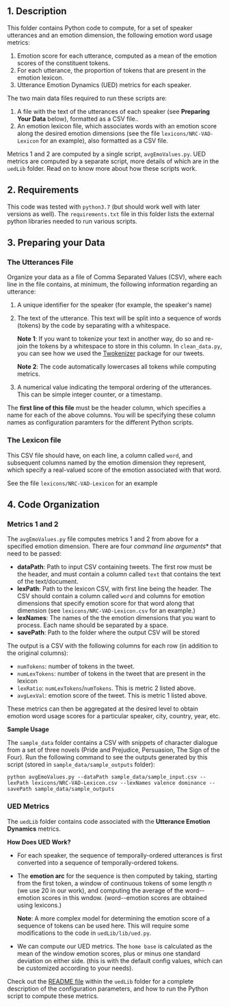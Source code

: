## 1. Description

This folder contains Python code to compute, for a set of speaker utterances and an emotion dimension, the following emotion word usage metrics:

1. Emotion score for each utterance, computed as a mean of the emotion scores of the constituent tokens. 
2. For each utterance, the proportion of tokens that are present in the emotion lexicon. 
3. Utterance Emotion Dynamics (UED) metrics for each speaker.

The two main data files required to run these scripts are:

1. A file with the text of the utterances of each speaker (see **Preparing Your Data** below), formatted as a CSV file..
2. An emotion lexicon file, which associates words with an emotion score along the desired emotion dimensions (see the file `lexicons/NRC-VAD-Lexicon` for an example), also formatted as a CSV file.

Metrics 1 and 2 are computed by a single script, `avgEmoValues.py`. UED metrics are computed by a separate script, more details of which are in the `uedLib` folder. Read on to know more about how these scripts work.

## 2. Requirements
This code was tested with `python3.7` (but should work well with later versions as well). The `requirements.txt` file in this folder lists the external python libraries needed to run various scripts.

## 3. Preparing your Data

### **The Utterances File**

Organize your data as a file of Comma Separated Values (CSV), where each line in the file contains, at minimum, the following information regarding an utterance:
1. A unique identifier for the speaker (for example, the speaker's name)
2. The text of the utterance. This text will be split into a sequence of words (tokens) by the code by separating with a whitespace. 

    **Note 1**: If you want to tokenize your text in another way, do so and re-join the tokens by a whitespace to store in this column. In `clean_data.py`, you can see how we used the [Twokenizer](https://github.com/myleott/ark-twokenize-py) package for our tweets.

    **Note 2**: The code automatically lowercases all tokens while computing metrics.


3. A numerical value indicating the temporal ordering of the utterances. This can be simple integer counter, or a timestamp.

The **first line of this file** must be the header column, which specifies a name for each of the above columns. You will be specifying these column names as configuration paramters for the different Python scripts.

### **The Lexicon file**
This CSV file should have, on each line, a column called `word`, and subsequent columns named by the emotion dimension they represent, which specify a real-valued score of the emotion associated with that word.

See the file `lexicons/NRC-VAD-Lexicon` for an example
## 4. Code Organization
### **Metrics 1 and 2**

The `avgEmoValues.py` file computes metrics 1 and 2 from above for a specified emotion dimension. There are four *command line arguments** that need to be passed:
- **dataPath**: Path to input CSV containing tweets. The first row must be the header, and must contain a column called `text` that contains the text of the text/document.
-  **lexPath**: Path to the lexicon CSV, with first line being the header. The CSV should contain a column called `word` and columns for emotion dimensions that specify emotion score for that word along that dimension (see `lexicons/NRC-VAD-Lexicon.csv` for an example.)
- **lexNames**: The names of the the emotion dimensions that you want to process. Each name should be separated by a space.
- **savePath**: Path to the folder where the output CSV will be stored

The output is a CSV with the following columns for each row (in addition to the original columns):
- `numTokens`: number of tokens in the tweet.
- `numLexTokens`: number of tokens in the tweet that are present in the lexicon
- `lexRatio`: `numLexTokens`/`numTokens`. This is metric 2 listed above.
- `avgLexVal`: emotion score of the tweet. This is metric 1 listed above.

These metrics can then be aggregated at the desired level to obtain emotion word usage scores for a particular speaker, city, country, year, etc.

**Sample Usage**

The `sample_data` folder contains a CSV with snippets of character dialogue from a set of three novels (Pride and Prejudice, Persuasion, The Sign of the Four). Run the following command to see the outputs generated by this script (stored in `sample_data/sample_outputs` folder):

    python avgEmoValues.py --dataPath sample_data/sample_input.csv --lexPath lexicons/NRC-VAD-Lexicon.csv --lexNames valence dominance --savePath sample_data/sample_outputs

### **UED Metrics**

The `uedLib` folder contains code associated with the **Utterance Emotion Dynamics** metrics. 

**How Does UED Work?** 

- For each speaker, the sequence of temporally-ordered utterances is first converted into a sequence of temporally-ordered tokens. 
- The **emotion arc** for the sequence is then computed by taking, starting from the first token, a window of continuous tokens of some length _n_ (we use 20 in our work), and computing the  average of the word--emotion scores in this wndow. (word--emotion scores are obtained using lexicons.)

    **Note**: A more complex model for determining the emotion score of a sequence of tokens can be used here. This will require some modifications to the code in `uedLib/lib/ued.py`. 

- We can compute our UED metrics. The `home base` is calculated as the mean of the window emotion scores, plus or minus one standard deviation on either side. (this is with the default config values, which can be customized according to your needs). 

Check out the [README file](https://github.com/Priya22/TweetDynamics/tree/master/code/uedLib) within the `uedLib` folder for a complete description of the configuration parameters, and how to run the Python script to compute these metrics.









